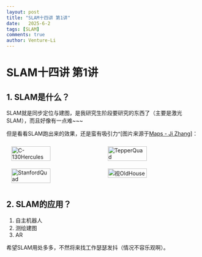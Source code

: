 ```yaml
---
layout: post
title: "SLAM十四讲 第1讲"
date:   2025-6-2
tags: [SLAM]
comments: true
author: Venture-Li
---
```


# SLAM十四讲 第1讲

## 1. SLAM是什么？

SLAM就是同步定位与建图，是我研究生阶段要研究的东西了（主要是激光SLAM），而且好像有一点难~~~

但是看看SLAM跑出来的效果，还是蛮有吸引力^[图片来源于[Maps - Ji Zhang](https://frc.ri.cmu.edu/~zhangji/maps.html)]：

<div style="display: flex; justify-content: space-around; flex-wrap: wrap;">
  <img src="https://venture-li.github.io/images/C-130%20Hercules.png" alt="C-130Hercules" style="width: 45%; margin: 10px;">
  <img src="https://venture-li.github.io/images/Tepper%20Quad.png" alt="TepperQuad" style="width: 45%; margin: 10px;">
  <img src="https://venture-li.github.io/images/Stanford%20Quad.png" alt="StanfordQuad" style="width: 45%; margin: 10px;">
  <img src="https://venture-li.github.io/images/Old%20House.png" alt="视OldHouse" style="width: 45%; margin: 10px;">
</div>

## 2. SLAM的应用？

1. 自主机器人
2. 测绘建图
3. AR
   
希望SLAM用处多多，不然将来找工作瑟瑟发抖（情况不容乐观啊）。

